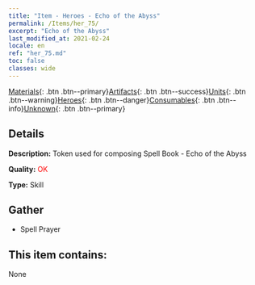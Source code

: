 ```yaml
---
title: "Item - Heroes - Echo of the Abyss"
permalink: /Items/her_75/
excerpt: "Echo of the Abyss"
last_modified_at: 2021-02-24
locale: en
ref: "her_75.md"
toc: false
classes: wide
---
```

 [Materials](/Items/){: .btn .btn--primary}[Artifacts](/Items/Artifacts/){: .btn .btn--success}[Units](/Items/Units/){: .btn .btn--warning}[Heroes](/Items/Heroes/){: .btn .btn--danger}[Consumables](/Items/Consumables/){: .btn .btn--info}[Unknown](/Items/Unknown/){: .btn .btn--primary}

## Details
 **Description:** Token used for composing Spell Book - Echo of the Abyss

 **Quality:** <span style="color: #FF0000">OK</span>

 **Type:** Skill

## Gather

*    Spell Prayer 

## This item contains:

  None

